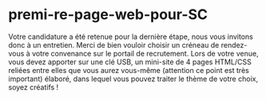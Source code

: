 # premi-re-page-web-pour-SC
Votre candidature a été retenue pour la dernière étape, nous vous invitons donc à un entretien. Merci de bien vouloir choisir un créneau de rendez-vous à votre convenance sur le portail de recrutement. Lors de votre venue, vous devez apporter sur une clé USB, un mini-site de 4 pages HTML/CSS reliées entre elles que vous aurez vous-même (attention ce point est très important) élaboré, dans lequel vous pouvez traiter le thème de votre choix, soyez créatifs !
